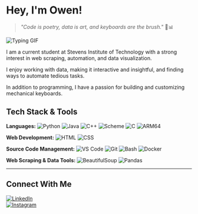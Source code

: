 
# Hey, I'm Owen!

> *"Code is poetry, data is art, and keyboards are the brush."* 🎨📊

![Typing GIF](https://media1.giphy.com/media/v1.Y2lkPTc5MGI3NjExOWtvenpnbzJpbTdmcGRhaGZzeTE3bjg0aXA3M24zbXQxNWc2c2huMyZlcD12MV9pbnRlcm5hbF9naWZfYnlfaWQmY3Q9Zw/tFes9SyGTPhPwxLKNa/giphy.gif)



I am a current student at Stevens Institute of Technology with a strong interest in web scraping, automation, and data visualization. 

I enjoy working with data, making it interactive and insightful, and finding ways to automate tedious tasks. 

In addition to programming, I have a passion for building and customizing mechanical keyboards.

## Tech Stack & Tools

**Languages:** 
![Python](https://img.shields.io/badge/Python-3776AB?style=for-the-badge&logo=python&logoColor=white) ![Java](https://img.shields.io/badge/Java-007396?style=for-the-badge&logo=java&logoColor=white) ![C++](https://img.shields.io/badge/C++-00599C?style=for-the-badge&logo=cplusplus&logoColor=white) ![Scheme](https://img.shields.io/badge/Scheme-252525?style=for-the-badge&logo=racket&logoColor=white) ![C](https://img.shields.io/badge/C-00599C?style=for-the-badge&logo=c&logoColor=white) ![ARM64](https://img.shields.io/badge/ARM64-0091BD?style=for-the-badge&logo=arm&logoColor=white) 

**Web Development:** 
![HTML](https://img.shields.io/badge/HTML-E34F26?style=for-the-badge&logo=html5&logoColor=white) ![CSS](https://img.shields.io/badge/CSS-1572B6?style=for-the-badge&logo=css3&logoColor=white) 

**Source Code Management:** 
![VS Code](https://img.shields.io/badge/VS%20Code-007ACC?style=for-the-badge&logo=visual-studio-code&logoColor=white) ![Git](https://img.shields.io/badge/Git-F05032?style=for-the-badge&logo=git&logoColor=white) ![Bash](https://img.shields.io/badge/Bash-4EAA25?style=for-the-badge&logo=gnu-bash&logoColor=white) ![Docker](https://img.shields.io/badge/Docker-2496ED?style=for-the-badge&logo=docker&logoColor=white) 

**Web Scraping & Data Tools:** 
![BeautifulSoup](https://img.shields.io/badge/BeautifulSoup-8B89CC?style=for-the-badge&logo=python&logoColor=white) ![Pandas](https://img.shields.io/badge/Pandas-150458?style=for-the-badge&logo=pandas&logoColor=white)

---

##  Connect With Me  

[![LinkedIn](https://img.shields.io/badge/LinkedIn-blue?style=for-the-badge&logo=linkedin)](https://www.linkedin.com/in/owen-ungaro/)  
[![Instagram](https://img.shields.io/badge/Instagram-E4405F?style=for-the-badge&logo=instagram&logoColor=white)](https://www.instagram.com/owen_ungaro/)  


